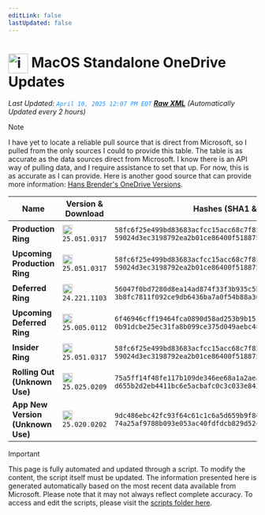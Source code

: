 ```yaml
---
editLink: false
lastUpdated: false
---
```

# <img src="/images/OneDrive_logo.png" alt="image" width="40" style="vertical-align: middle; display: inline-block;" /> MacOS Standalone OneDrive Updates

<span class="extra-small">_Last Updated: <code style="color : dodgerblue">April 10, 2025 12:07 PM EDT</code> [**_Raw XML_**](https://github.com/cocopuff2u/MOFA/blob/main/latest_raw_files/macos_standalone_onedrive_all.xml)
 (Automatically Updated every 2 hours)_</span>

> [!NOTE]
> I have yet to locate a reliable pull source that is direct from Microsoft, so I pulled from the only sources I could to provide this table. The table is as accurate as the data sources direct from Microsoft. I know there is an API way of pulling data, and I require assistance to set that up. For now, this is as accurate as I can provide. Here is another good source that can provide more information: [Hans Brender's OneDrive Versions](https://hansbrender.com/all-onedrive-versions-mac/).

| Name | Version & Download | Hashes (SHA1 & SHA256) | Last Updated |
|------|---------------------|-------------------------|--------------|
| **Production Ring** | [<img src='/images/OneDrive_512x512x32.png' alt='Download' width='20' style='vertical-align: middle;' />](https://oneclient.sfx.ms/Mac/Installers/25.051.0317.0003/universal/OneDrive.pkg)<br>`25.051.0317` | `58fc6f25e499bd83683acfcc15acc68c7f85943b`<br>`59024d3ec3198792ea2b01ce86400f5188756e663d89accad44e6b0ec708f553` | `April 10, 2025 07:54 AM` |
| **Upcoming Production Ring** | [<img src='/images/OneDrive_512x512x32.png' alt='Download' width='20' style='vertical-align: middle;' />](https://oneclient.sfx.ms/Mac/Installers/25.051.0317.0003/universal/OneDrive.pkg)<br>`25.051.0317` | `58fc6f25e499bd83683acfcc15acc68c7f85943b`<br>`59024d3ec3198792ea2b01ce86400f5188756e663d89accad44e6b0ec708f553` | `April 10, 2025 07:54 AM` |
| **Deferred Ring** | [<img src='/images/OneDrive_512x512x32.png' alt='Download' width='20' style='vertical-align: middle;' />](https://go.microsoft.com/fwlink/?linkid=861009)<br>`24.221.1103` | `56047f0bd7280d8ea14ad874f33f3b935c5bf94e`<br>`3b8fc7811f092ce9db6436ba7a0f54b88a304b93e15b85b9bd09726e8858fb85` | `April 10, 2025 07:54 AM` |
| **Upcoming Deferred  Ring** | [<img src='/images/OneDrive_512x512x32.png' alt='Download' width='20' style='vertical-align: middle;' />](https://go.microsoft.com/fwlink/?linkid=861010)<br>`25.005.0112` | `6f46946cff19464fca0890d58ad253b9b1514a73`<br>`0b91dcbe25ec31fa8b099ce375d049aebc48d54ebc308c6f9565a4a13ddafcc5` | `April 10, 2025 07:54 AM` |
| **Insider Ring** | [<img src='/images/OneDrive_512x512x32.png' alt='Download' width='20' style='vertical-align: middle;' />](https://oneclient.sfx.ms/Mac/Installers/25.051.0317.0003/universal/OneDrive.pkg)<br>`25.051.0317` | `58fc6f25e499bd83683acfcc15acc68c7f85943b`<br>`59024d3ec3198792ea2b01ce86400f5188756e663d89accad44e6b0ec708f553` | `April 10, 2025 07:54 AM` |
| **Rolling Out (Unknown Use)** | [<img src='/images/OneDrive_512x512x32.png' alt='Download' width='20' style='vertical-align: middle;' />](https://go.microsoft.com/fwlink/?linkid=861011)<br>`25.025.0209` | `75a5ff14f48fe117b109de346ee68a1a2aea29b3`<br>`d655b2d2eb4411bc6e5acbafc0c3c033e842c8afa2a57d311c2d738c84dbe02b` | `April 10, 2025 07:54 AM` |
| **App New Version (Unknown Use)** | [<img src='/images/OneDrive_512x512x32.png' alt='Download' width='20' style='vertical-align: middle;' />](https://go.microsoft.com/fwlink/?linkid=823060)<br>`25.020.0202` | `9dc486ebc42fc93f64c61c1c6a5d659b9f8dbea8`<br>`74a25af9788b093e053ac40fdfdcb829d524e2013bf353373de7345db520c64f` | `April 10, 2025 07:54 AM` |

> [!IMPORTANT]
> This page is fully automated and updated through a script. To modify the content, the script itself must be updated. The information presented here is generated automatically based on the most recent data available from Microsoft. Please note that it may not always reflect complete accuracy. To access and edit the scripts, please visit the [scripts folder here](https://github.com/cocopuff2u/MOFA_WEBSITE/tree/main/update_readme_scripts).
